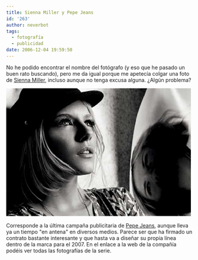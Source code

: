 ```yaml
---
title: Sienna Miller y Pepe Jeans
id: '263'
author: neverbot
tags:
  - fotografía
  - publicidad
date: 2006-12-04 19:59:50
---
```


No he podido encontrar el nombre del fotógrafo (y eso que he pasado un buen rato buscando), pero me da igual porque me apetecía colgar una foto de [Sienna Miller](http://en.wikipedia.org/wiki/Sienna_Miller), incluso aunque no tenga excusa alguna. ¿Algún problema?

![Sienna Miller - Pepe Jeans](./sienna-miller-y-pepe-jeans/SiennaMillerPepeJeans.jpg "Sienna Miller - Pepe Jeans")

Corresponde a la última campaña publicitaria de [Pepe Jeans](http://www.pepejeans.com/), aunque lleva ya un tiempo "en antena" en diversos medios. Parece ser que ha firmado un contrato bastante interesante y que hasta va a diseñar su propia línea dentro de la marca para el 2007. En el enlace a la web de la compañía podéis ver todas las fotografías de la serie.